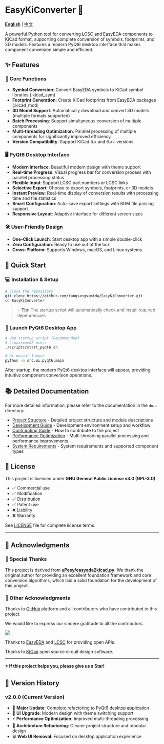 # EasyKiConverter 🔄

**[English](README_en.md)** | [中文](README.md)

A powerful Python tool for converting LCSC and EasyEDA components to KiCad format, supporting complete conversion of symbols, footprints, and 3D models. Features a modern PyQt6 desktop interface that makes component conversion simple and efficient.

## ✨ Features

### 🎯 Core Functions
- **Symbol Conversion**: Convert EasyEDA symbols to KiCad symbol libraries (.kicad_sym)
- **Footprint Generation**: Create KiCad footprints from EasyEDA packages (.kicad_mod)
- **3D Model Support**: Automatically download and convert 3D models (multiple formats supported)
- **Batch Processing**: Support simultaneous conversion of multiple components
- **Multi-threading Optimization**: Parallel processing of multiple components for significantly improved efficiency
- **Version Compatibility**: Support KiCad 5.x and 6.x+ versions

### 🖥️ PyQt6 Desktop Interface
- **Modern Interface**: Beautiful modern design with theme support
- **Real-time Progress**: Visual progress bar for conversion process with parallel processing status
- **Flexible Input**: Support LCSC part numbers or LCSC links
- **Selective Export**: Choose to export symbols, footprints, or 3D models
- **Instant Preview**: Real-time display of conversion results with processing time and file statistics
- **Smart Configuration**: Auto-save export settings with BOM file parsing support
- **Responsive Layout**: Adaptive interface for different screen sizes

### 🛠️ User-Friendly Design
- **One-Click Launch**: Start desktop app with a simple double-click
- **Zero Configuration**: Ready to use out of the box
- **Cross-Platform**: Supports Windows, macOS, and Linux systems

## 🚀 Quick Start

### 💻 Installation & Setup

```bash
# Clone the repository
git clone https://github.com/tangsangsimida/EasyKiConverter.git
cd EasyKiConverter
```

> 💡 **Tip**: The startup script will automatically check and install required dependencies

### 🚀 Launch PyQt6 Desktop App

```bash
# Use startup script (Recommended)
# Linux/macOS users
./scripts/start_pyqt6.sh

# Or manual launch
python -m src.ui.pyqt6.main
```

After startup, the modern PyQt6 desktop interface will appear, providing intuitive component conversion operations.



## 📚 Detailed Documentation

For more detailed information, please refer to the documentation in the `docs` directory:

- [Project Structure](docs/project_structure.md) - Detailed project structure and module descriptions
- [Development Guide](docs/development_guide.md) - Development environment setup and workflow
- [Contributing Guide](docs/contributing.md) - How to contribute to the project
- [Performance Optimization](docs/performance.md) - Multi-threading parallel processing and performance improvements
- [System Requirements](docs/system_requirements.md) - System requirements and supported component types

## 📄 License

This project is licensed under **GNU General Public License v3.0 (GPL-3.0)**.

- ✅ Commercial use
- ✅ Modification
- ✅ Distribution
- ✅ Patent use
- ❌ Liability
- ❌ Warranty

See [LICENSE](LICENSE) file for complete license terms.

---

## 🙏 Acknowledgments

### 🌟 Special Thanks

This project is derived from **[uPesy/easyeda2kicad.py](https://github.com/uPesy/easyeda2kicad.py)**. We thank the original author for providing an excellent foundation framework and core conversion algorithms, which laid a solid foundation for the development of this project.

### 🤝 Other Acknowledgments

Thanks to [GitHub](https://github.com/) platform and all contributors who have contributed to this project.

We would like to express our sincere gratitude to all the contributors.

<a href="https://github.com/tangsangsimida/EasyKiConverter/graphs/contributors">
  <img src="https://contrib.rocks/image?repo=tangsangsimida/EasyKiConverter" />
</a>

Thanks to [EasyEDA](https://easyeda.com/) and [LCSC](https://www.szlcsc.com/) for providing open APIs.

Thanks to [KiCad](https://www.kicad.org/) open source circuit design software.

---

**⭐ If this project helps you, please give us a Star!**

## 🔄 Version History

### v2.0.0 (Current Version)
- 🎉 **Major Update**: Complete refactoring to PyQt6 desktop application
- 🎨 **UI Upgrade**: Modern design with theme switching support
- ⚡ **Performance Optimization**: Improved multi-threading processing
- 🔧 **Architecture Refactoring**: Clearer project structure and modular design
- 🗑️ **Web UI Removal**: Focused on desktop application experience